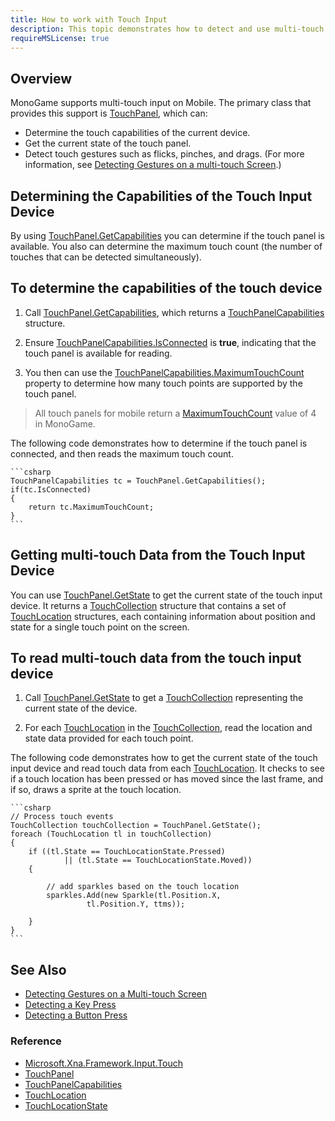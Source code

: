 ```yaml
---
title: How to work with Touch Input
description: This topic demonstrates how to detect and use multi-touch input in a MonoGame game.
requireMSLicense: true
---
```


## Overview

MonoGame supports multi-touch input on Mobile. The primary class that provides this support is [TouchPanel](xref:Microsoft.Xna.Framework.Input.Touch.TouchPanel), which can:

* Determine the touch capabilities of the current device.
* Get the current state of the touch panel.
* Detect touch gestures such as flicks, pinches, and drags. (For more information, see [Detecting Gestures on a multi-touch Screen](HowTo_Detect_Gestures.md).)

## Determining the Capabilities of the Touch Input Device

By using [TouchPanel.GetCapabilities](xref:Microsoft.Xna.Framework.Input.Touch.TouchPanel.GetCapabilities) you can determine if the touch panel is available. You also can determine the maximum touch count (the number of touches that can be detected simultaneously).

## To determine the capabilities of the touch device

1. Call [TouchPanel.GetCapabilities](xref:Microsoft.Xna.Framework.Input.Touch.TouchPanel), which returns a [TouchPanelCapabilities](xref:Microsoft.Xna.Framework.Input.Touch.TouchPanelCapabilities) structure.

2. Ensure [TouchPanelCapabilities.IsConnected](xref:Microsoft.Xna.Framework.Input.Touch.TouchPanelCapabilities) is **true**, indicating that the touch panel is available for reading.

3. You then can use the [TouchPanelCapabilities.MaximumTouchCount](xref:Microsoft.Xna.Framework.Input.Touch.TouchPanelCapabilities) property to determine how many touch points are supported by the touch panel.

> All touch panels for mobile return a [MaximumTouchCount](xref:Microsoft.Xna.Framework.Input.Touch.TouchPanelCapabilities) value of 4 in MonoGame.

The following code demonstrates how to determine if the touch panel is connected, and then reads the maximum touch count.

    ```csharp
    TouchPanelCapabilities tc = TouchPanel.GetCapabilities();
    if(tc.IsConnected)
    {
        return tc.MaximumTouchCount;
    }
    ```

## Getting multi-touch Data from the Touch Input Device

You can use [TouchPanel.GetState](xref:Microsoft.Xna.Framework.Input.Touch.TouchPanel) to get the current state of the touch input device. It returns a [TouchCollection](xref:Microsoft.Xna.Framework.Input.Touch.TouchCollection) structure that contains a set of [TouchLocation](xref:Microsoft.Xna.Framework.Input.Touch.TouchLocation) structures, each containing information about position and state for a single touch point on the screen.

## To read multi-touch data from the touch input device

1. Call [TouchPanel.GetState](xref:Microsoft.Xna.Framework.Input.Touch.TouchPanel) to get a [TouchCollection](xref:Microsoft.Xna.Framework.Input.Touch.TouchCollection) representing the current state of the device.

2. For each [TouchLocation](xref:Microsoft.Xna.Framework.Input.Touch.TouchLocation) in the [TouchCollection](xref:Microsoft.Xna.Framework.Input.Touch.TouchCollection), read the location and state data provided for each touch point.

The following code demonstrates how to get the current state of the touch input device and read touch data from each [TouchLocation](xref:Microsoft.Xna.Framework.Input.Touch.TouchLocation). It checks to see if a touch location has been pressed or has moved since the last frame, and if so, draws a sprite at the touch location.

    ```csharp
    // Process touch events
    TouchCollection touchCollection = TouchPanel.GetState();
    foreach (TouchLocation tl in touchCollection)
    {
        if ((tl.State == TouchLocationState.Pressed)
                || (tl.State == TouchLocationState.Moved))
        {
    
            // add sparkles based on the touch location
            sparkles.Add(new Sparkle(tl.Position.X,
                     tl.Position.Y, ttms));
    
        }
    }
    ```

## See Also

- [Detecting Gestures on a Multi-touch Screen](HowTo_Detect_Gestures.md)
- [Detecting a Key Press](HowTo_DetectKeyPress.md)
- [Detecting a Button Press](HowTo_DetectGamePadInput.md)

### Reference

- [Microsoft.Xna.Framework.Input.Touch](xref:Microsoft.Xna.Framework.Input.Touch)
- [TouchPanel](xref:Microsoft.Xna.Framework.Input.Touch.TouchPanel)
- [TouchPanelCapabilities](xref:Microsoft.Xna.Framework.Input.Touch.TouchPanelCapabilities)
- [TouchLocation](xref:Microsoft.Xna.Framework.Input.Touch.TouchLocation)
- [TouchLocationState](xref:Microsoft.Xna.Framework.Input.Touch.TouchLocationState)
